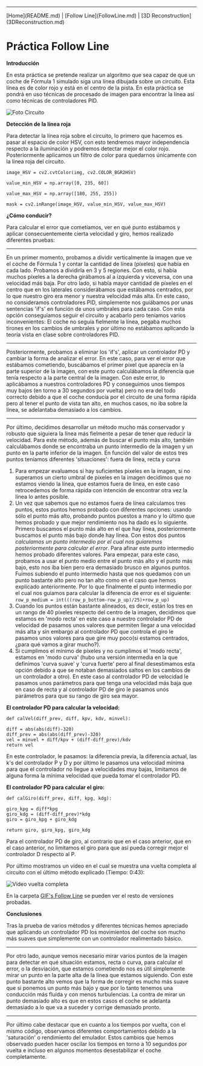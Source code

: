 <hr />
[Home](README.md) | [Follow Line](FollowLine.md) | [3D Reconstruction](3DReconstruction.md)
<h1>Práctica Follow Line</h1>
<p><strong>Introducción</strong></p>
<p>En esta práctica se pretende realizar un algoritmo que sea capaz de que un coche de Fórmula 1 simulado siga una línea dibujada sobre un circuito. Esta línea es de color rojo y está en el centro de la pista. En esta práctica se pondrá en uso técnicas de procesado de imagen para encontrar la línea así como técnicas de controladores PID.</p>

<p><img src="https://raw.githubusercontent.com/sergiodomin/MOVA-Vision-Robotica-FollowLine/master/docs/src/Follow_line/circuito.png" alt="Foto Circuito" /></p>

<p><strong>Detección de la línea roja</strong></p>

<p>Para detectar la línea roja sobre el circuito, lo primero que hacemos es pasar al espacio de color HSV, con esto tendremos mayor independencia respecto a la iluminación y podremos detectar mejor el color rojo. Posteriormente aplicamos un filtro de color para quedarnos únicamente con la línea roja del circuito.</p>

<p><code>image_HSV = cv2.cvtColor(img, cv2.COLOR_BGR2HSV)</code></p>

<p><code>value_min_HSV = np.array([0, 235, 60])</code></p>

<p><code>value_max_HSV = np.array([180, 255, 255])</code></p>

<p><code>mask = cv2.inRange(image_HSV, value_min_HSV, value_max_HSV)</code></p>

<p><strong>¿Cómo conducir?</strong></p>

<p>Para calcular el error que cometíamos, ver en qué punto estábamos y aplicar consecuentemente cierta velocidad y giro, hemos realizado diferentes pruebas:</p>

<hr />

<p>En un primer momento, probamos a dividir verticalmente la imagen que ve el coche de Fórmula 1 y contar la cantidad de línea (píxeles) que había en cada lado. Probamos a dividirla en 3 y 5 regiones. Con esto, si había muchos píxeles a la derecha girábamos al a izquierda y viceversa, con una velocidad más baja. Por otro lado, si había mayor cantidad de píxeles en el centro que en los laterales considerábamos que estábamos centrados, por lo que nuestro giro era menor y nuestra velocidad más alta. En este caso, no consideramos controladores PID, simplemente nos guiábamos por unas sentencias 'if's' en función de unos umbrales para cada caso. Con esta opción conseguíamos seguir el circuito y acabarlo pero teníamos varios inconvenientes: El coche no seguía fielmente la línea, pegaba muchos tirones en los cambios de umbrales y por último no estábamos aplicando la teoría vista en clase sobre controladores PID.</p>

<hr />

<p>Posteriormente, probamos a eliminar los 'if's', aplicar un controlador PD y cambiar la forma de analizar el error. En este caso, para ver el error que estábamos cometiendo, buscábamos el primer pixel que aparecía en la parte superior de la imagen, con este punto calculábamos la diferencia que tenía respecto a la parte central de la imagen. Con este error, lo aplicábamos a nuestros controladores PD y conseguimos unos tiempos muy bajos (en torno a 30 segundos por vuelta) pero no era del todo correcto debido a que el coche conducía por el circuito de una forma rápida pero al tener el punto de vista tan alto, en muchos casos, no iba sobre la línea, se adelantaba demasiado a los cambios.</p>

<hr />

<p>Por último, decidimos desarrollar un método mucho más conservador y robusto que siguiera la línea más fielmente a pesar de tener que reducir la velocidad. Para este método, además de buscar el punto más alto, también calculábamos donde se encontraba un punto intermedio de la imagen y un punto en la parte inferior de la imagen. En función del valor de estos tres puntos teníamos diferentes 'situaciones': fuera de línea, recta y curva </p>

<ol>
<li>Para empezar evaluamos si hay suficientes píxeles en la imagen, si no superamos un cierto umbral de píxeles en la imagen decidimos que no estamos viendo la línea, que estamos fuera de linea, en este caso retrocedemos de forma rápida con intención de encontrar otra vez la línea lo antes posible.</li>

<li>Un vez que sabemos que no estamos fuera de línea calculamos tres puntos, estos puntos hemos probado con diferentes opciones: usando sólo el punto más alto, probando puntos puestos a mano y lo último que hemos probado y que mejor rendimiento nos ha dado es lo siguiente.
Primero buscamos el punto más alto en el que hay línea, posteriormente buscamos el punto más bajo donde hay línea. Con estos dos puntos <em>calculamos un punto intermedio por el cual nos guiaremos posteriormente para calcular el error</em>. Para afinar este punto intermedio hemos probado diferentes valores. Para empezar, para este caso, probamos a usar el punto medio entre el punto más alto y el punto más bajo, esto nos iba bien pero era demasiado brusco en algunos puntos. Fuímos subiendo el punto intermedio hasta que nos quedamos con un punto bastante alto pero no tan alto como en el caso que hemos explicado anteriormente. Por lo que finalmente el punto intermedio por el cual nos guiamos para calcular la diferencia de error es el siguiente:
<code>row_p_medium = int(((row_p_bottom-row_p_up)/25)+row_p_up)</code></li>

<li>Cuando los puntos están bastante alineados, es decir, están los tres en un rango de 40 píxeles respecto del centro de la imagen, decidimos que estamos en 'modo recta' en este caso a nuestro controlador PD de velocidad de pasamos unos valores que permiten llegar a una velocidad más alta y sin embargo al controlador PD que controla el giro le pasamos unos valores para que gire muy poco(si estamos centrados, ¿para qué vamos a girar mucho?). </li>

<li>Si cumplimos el mínimo de píxeles y no cumplimos el 'modo recta', estamos en 'modo curva' (hubo una versión intermedia en la que definimos 'curva suave' y 'curva fuerte' pero al final desestimamos esta opción debido a que se notaban demasiados saltos en los cambios de un controlador a otro). En este caso al controlador PD de velocidad le pasamos unos parámetros para que tenga una velocidad más baja que en caso de recta y al controlador PD de giro le pasamos unos parámetros para que su rango de giro sea mayor.</li>
</ol>

<p><strong>El controlador PD para calcular la velocidad:</strong></p>

<p><code>def calVel(diff_prev, diff, kpv, kdv, minvel):</code></p>

<pre><code>diff = abs(abs(diff)-320)
diff_prev = abs(abs(diff_prev)-320)
vel = minvel + diff/kpv + (diff-diff_prev)/kdv
return vel
</code></pre>

<p>En este controlador, le pasamos: la diferencia previa, la diferencia actual, las k's del controlador P y D y por último le pasamos una velocidad mínima para que el controlador no llegue a velocidades muy bajas, limitamos de alguna forma la mínima velocidad que pueda tomar el controlador PD.</p>

<p><strong>El controlador PD para calcular el giro:</strong></p>

<p><code>def calGiro(diff_prev, diff, kpg, kdg):</code></p>

<pre><code>giro_kpg = diff*kpg
giro_kdg = (diff-diff_prev)*kdg
giro = giro_kpg + giro_kdg

return giro, giro_kpg, giro_kdg
</code></pre>

<p>Para el controlador PD de giro, al contrario que en el caso anterior, que en el caso anterior, no limitamos el giro para que así pueda corregir mejor el controlador D respecto al P.</p>

<p>Por último mostramos un vídeo en el cual se muestra una vuelta completa al circuito con el último método explicado (Tiempo: 0:43):</p>

<p><img src="https://github.com/sergiodomin/MOVA-Vision-Robotica-FollowLine/blob/master/docs/src/Follow_line/F1_v7.gif?raw=true" alt="Vídeo vuelta completa" /></p>

<p> En la carpeta <a href="https://github.com/sergiodomin/MOVA-Vision-Robotica-FollowLine/tree/master/docs/src/Follow_line"> GIF's Follow Line</a> se pueden ver el resto de versiones probadas.

<p><strong>Conclusiones</strong></p>
<p> Tras la prueba de varios métodos y diferentes técnicas hemos apreciado que aplicando un controlador PD los movimientos del coche son mucho más suaves que simplemente con un controlador realimentado básico. 
<hr />
Por otro lado, aunque vemos necesario mirar varios puntos de la imagen para detectar en qué situación estamos, recta o curva, para calcular el error, o la desviación, que estamos cometiendo nos es útil simplemente mirar un punto en la parte alta de la línea que estamos siguiendo. Con este punto bastante alto vemos que la forma de corregir es mucho más suave que si ponemos un punto más bajo y que por lo tanto tenemos una conducción más fluida y con menos turbulencias. La contra de mirar un punto demasiado alto es que en estos casos el coche se adelanta demasiado a lo que va a suceder y corrige demasiado pronto. 
<hr />
Por último cabe destacar que en cuanto a los tiempos por vuelta, con el mismo código, observamos diferentes comportamientos debido a la 'saturación' o rendimiento del emulador. Estos cambios que hemos observado pueden hacer oscilar los tiempos en torno a 10 segundos por vuelta e incluso en algunos momentos desestabilizar el coche completamente. </p>

